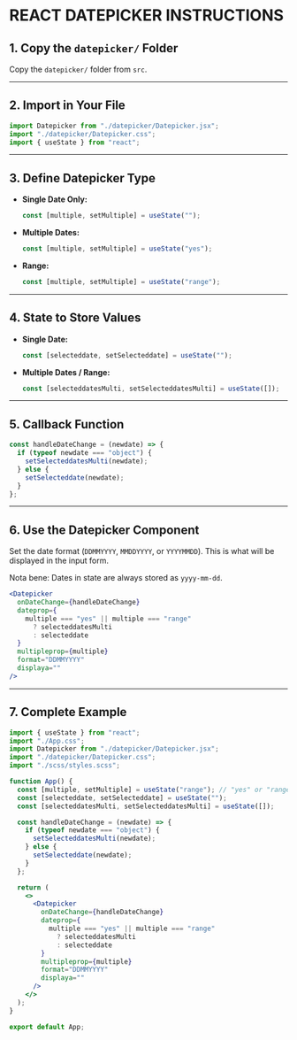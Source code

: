 # REACT DATEPICKER INSTRUCTIONS

## 1. Copy the `datepicker/` Folder

Copy the `datepicker/` folder from `src`.

---

## 2. Import in Your File

```js
import Datepicker from "./datepicker/Datepicker.jsx";
import "./datepicker/Datepicker.css";
import { useState } from "react";
```

---

## 3. Define Datepicker Type

- **Single Date Only:**
  ```js
  const [multiple, setMultiple] = useState("");
  ```
- **Multiple Dates:**
  ```js
  const [multiple, setMultiple] = useState("yes");
  ```
- **Range:**
  ```js
  const [multiple, setMultiple] = useState("range");
  ```

---

## 4. State to Store Values

- **Single Date:**
  ```js
  const [selecteddate, setSelecteddate] = useState("");
  ```
- **Multiple Dates / Range:**
  ```js
  const [selecteddatesMulti, setSelecteddatesMulti] = useState([]);
  ```

---

## 5. Callback Function

```js
const handleDateChange = (newdate) => {
  if (typeof newdate === "object") {
    setSelecteddatesMulti(newdate);
  } else {
    setSelecteddate(newdate);
  }
};
```

---

## 6. Use the Datepicker Component

Set the date format (`DDMMYYYY`, `MMDDYYYY`, or `YYYYMMDD`). This is what will be displayed in the input form.

Nota bene: Dates in state are always stored as `yyyy-mm-dd`.

```jsx
<Datepicker
  onDateChange={handleDateChange}
  dateprop={
    multiple === "yes" || multiple === "range"
      ? selecteddatesMulti
      : selecteddate
  }
  multipleprop={multiple}
  format="DDMMYYYY"
  displaya=""
/>
```

---

## 7. Complete Example

```jsx
import { useState } from "react";
import "./App.css";
import Datepicker from "./datepicker/Datepicker.jsx";
import "./datepicker/Datepicker.css";
import "./scss/styles.scss";

function App() {
  const [multiple, setMultiple] = useState("range"); // "yes" or "range" for multiple selection, empty string for single date
  const [selecteddate, setSelecteddate] = useState("");
  const [selecteddatesMulti, setSelecteddatesMulti] = useState([]);

  const handleDateChange = (newdate) => {
    if (typeof newdate === "object") {
      setSelecteddatesMulti(newdate);
    } else {
      setSelecteddate(newdate);
    }
  };

  return (
    <>
      <Datepicker
        onDateChange={handleDateChange}
        dateprop={
          multiple === "yes" || multiple === "range"
            ? selecteddatesMulti
            : selecteddate
        }
        multipleprop={multiple}
        format="DDMMYYYY"
        displaya=""
      />
    </>
  );
}

export default App;
```

